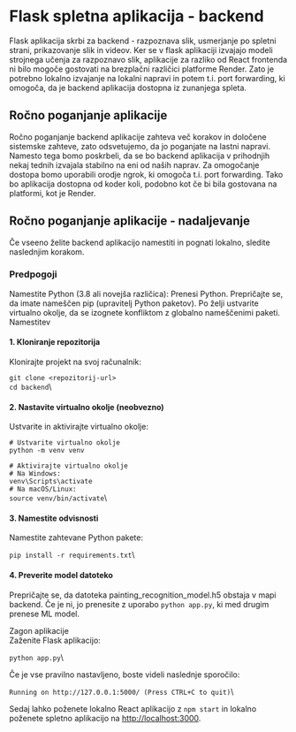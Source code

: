 # Flask spletna aplikacija - backend

Flask aplikacija skrbi za backend - razpoznava slik, usmerjanje po spletni strani, prikazovanje slik in videov.
Ker se v flask aplikaciji izvajajo modeli strojnega učenja za razpoznavo slik, aplikacije za razliko od React frontenda ni bilo mogoče gostovati na brezplačni različici platforme Render.
Zato je potrebno lokalno izvajanje na lokalni napravi in potem t.i. port forwarding, ki omogoča, da je backend aplikacija dostopna iz zunanjega spleta.

## Ročno poganjanje aplikacije
Ročno poganjanje backend aplikacije zahteva več korakov in določene sistemske zahteve, zato odsvetujemo, da jo poganjate na lastni napravi. Namesto tega bomo poskrbeli, da se bo backend aplikacija v prihodnjih nekaj tednih izvajala stabilno na eni od naših naprav. Za omogočanje dostopa bomo uporabili orodje ngrok, ki omogoča t.i. port forwarding. Tako bo aplikacija dostopna od koder koli, podobno kot če bi bila gostovana na platformi, kot je Render.

## Ročno poganjanje aplikacije - nadaljevanje

Če vseeno želite backend aplikacijo namestiti in pognati lokalno, sledite naslednjim korakom.

### Predpogoji
Namestite Python (3.8 ali novejša različica): Prenesi Python.
Prepričajte se, da imate nameščen pip (upravitelj Python paketov).
Po želji ustvarite virtualno okolje, da se izognete konfliktom z globalno nameščenimi paketi.
Namestitev
#### 1. Kloniranje repozitorija
Klonirajte projekt na svoj računalnik:

`git clone <repozitorij-url>`\
`cd backend`\

#### 2. Nastavite virtualno okolje (neobvezno)
Ustvarite in aktivirajte virtualno okolje:

`# Ustvarite virtualno okolje`\
`python -m venv venv`

`# Aktivirajte virtualno okolje`\
`# Na Windows:`\
`venv\Scripts\activate`\
`# Na macOS/Linux:`\
`source venv/bin/activate`\

#### 3. Namestite odvisnosti
Namestite zahtevane Python pakete:

`pip install -r requirements.txt`\

#### 4. Preverite model datoteko
Prepričajte se, da datoteka painting_recognition_model.h5 obstaja v mapi backend. Če je ni, jo prenesite z uporabo `python app.py`, ki med drugim prenese ML model.

Zagon aplikacije\
Zaženite Flask aplikacijo:

`python app.py`\

Če je vse pravilno nastavljeno, boste videli naslednje sporočilo:

`Running on http://127.0.0.1:5000/ (Press CTRL+C to quit)`\

Sedaj lahko poženete lokalno React aplikacijo z `npm start` in lokalno poženete spletno aplikacijo na [http://localhost:3000](http://localhost:3000).
